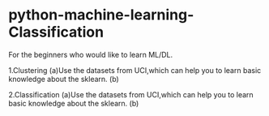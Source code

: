 # python-machine-learning-Classification
For the beginners who would like to learn ML/DL.

1.Clustering
  (a)Use the datasets from UCI,which can help you to learn basic knowledge about the sklearn.
  (b)


2.Classification
  (a)Use the datasets from UCI,which can help you to learn basic knowledge about the sklearn.
  (b)
